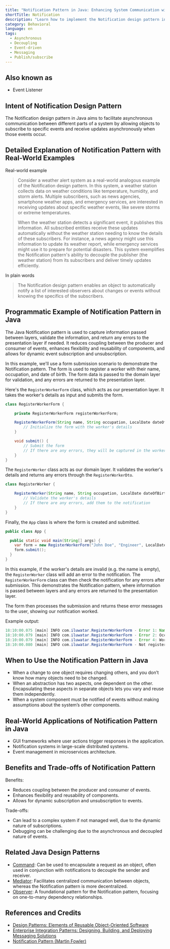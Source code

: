 ```yaml
---
title: "Notification Pattern in Java: Enhancing System Communication with Event Alerts"
shortTitle: Notification
description: "Learn how to implement the Notification design pattern in Java with detailed explanations, code examples, and use cases. Improve your design patterns knowledge and code quality."
category: Behavioral
language: en 
tags:
  - Asynchronous
  - Decoupling
  - Event-driven
  - Messaging
  - Publish/subscribe
---
```


## Also known as

* Event Listener

## Intent of Notification Design Pattern

The Notification design pattern in Java aims to facilitate asynchronous communication between different parts of a
system by allowing objects to subscribe to specific events and receive updates asynchronously when those events occur.

## Detailed Explanation of Notification Pattern with Real-World Examples

Real-world example

> Consider a weather alert system as a real-world analogous example of the Notification design pattern. In this system,
> a weather station collects data on weather conditions like temperature, humidity, and storm alerts. Multiple
> subscribers, such as news agencies, smartphone weather apps, and emergency services, are interested in receiving updates
> about specific weather events, like severe storms or extreme temperatures.
>
> When the weather station detects a significant event, it publishes this information. All subscribed entities receive
> these updates automatically without the weather station needing to know the details of these subscribers. For instance,
> a news agency might use this information to update its weather report, while emergency services might use it to prepare
> for potential disasters. This system exemplifies the Notification pattern's ability to decouple the publisher (the
> weather station) from its subscribers and deliver timely updates efficiently.

In plain words

> The Notification design pattern enables an object to automatically notify a list of interested observers about changes
> or events without knowing the specifics of the subscribers.

## Programmatic Example of Notification Pattern in Java

The Java Notification pattern is used to capture information passed between layers, validate the information, and return
any errors to the presentation layer if needed. It reduces coupling between the producer and consumer of events,
enhances flexibility and reusability of components, and allows for dynamic event subscription and unsubscription.

In this example, we'll use a form submission scenario to demonstrate the Notification pattern. The form is used to
register a worker with their name, occupation, and date of birth. The form data is passed to the domain layer for
validation, and any errors are returned to the presentation layer.

Here's the `RegisterWorkerForm` class, which acts as our presentation layer. It takes the worker's details as input and
submits the form.

```java
class RegisterWorkerForm {

    private RegisterWorkerForm registerWorkerForm;

    RegisterWorkerForm(String name, String occupation, LocalDate dateOfBirth) {
        // Initialize the form with the worker's details
    }

    void submit() {
        // Submit the form
        // If there are any errors, they will be captured in the worker's notification
    }
}
```

The `RegisterWorker` class acts as our domain layer. It validates the worker's details and returns any errors through
the `RegisterWorkerDto`.

```java
class RegisterWorker {

    RegisterWorker(String name, String occupation, LocalDate dateOfBirth) {
        // Validate the worker's details
        // If there are any errors, add them to the notification
    }
}
```

Finally, the `App` class is where the form is created and submitted.

```java
public class App {

  public static void main(String[] args) {
    var form = new RegisterWorkerForm("John Doe", "Engineer", LocalDate.of(1990, 1, 1));
    form.submit();
  }
}
```

In this example, if the worker's details are invalid (e.g. the name is empty), the `RegisterWorker` class will add an
error to the notification. The `RegisterWorkerForm` class can then check the notification for any errors after
submission. This demonstrates the Notification pattern, where information is passed between layers and any errors are
returned to the presentation layer.

The form then processes the submission and returns these error messages to the user, showing our notification worked.

Example output:

```java
18:10:00.075 [main] INFO com.iluwatar.RegisterWorkerForm - Error 1: Name is missing: ""
18:10:00.079 [main] INFO com.iluwatar.RegisterWorkerForm - Error 2: Occupation is missing: ""
18:10:00.079 [main] INFO com.iluwatar.RegisterWorkerForm - Error 4: Worker registered must be over 18: "2016-07-13"
18:10:00.080 [main] INFO com.iluwatar.RegisterWorkerForm - Not registered, see errors
```

## When to Use the Notification Pattern in Java

* When a change to one object requires changing others, and you don’t know how many objects need to be changed.
* When an abstraction has two aspects, one dependent on the other. Encapsulating these aspects in separate objects lets
  you vary and reuse them independently.
* When a system component must be notified of events without making assumptions about the system’s other components.

## Real-World Applications of Notification Pattern in Java

* GUI frameworks where user actions trigger responses in the application.
* Notification systems in large-scale distributed systems.
* Event management in microservices architecture.

## Benefits and Trade-offs of Notification Pattern

Benefits:

* Reduces coupling between the producer and consumer of events.
* Enhances flexibility and reusability of components.
* Allows for dynamic subscription and unsubscription to events.

Trade-offs:

* Can lead to a complex system if not managed well, due to the dynamic nature of subscriptions.
* Debugging can be challenging due to the asynchronous and decoupled nature of events.

## Related Java Design Patterns

* [Command](https://java-design-patterns.com/patterns/command/): Can be used to encapsulate a request as an object,
  often used in conjunction with notifications to decouple the sender and receiver.
* [Mediator](https://java-design-patterns.com/patterns/mediator/): Facilitates centralized communication between
  objects, whereas the Notification pattern is more decentralized.
* [Observer](https://java-design-patterns.com/patterns/observer/): A foundational pattern for the Notification pattern,
  focusing on one-to-many dependency relationships.

## References and Credits

* [Design Patterns: Elements of Reusable Object-Oriented Software](https://amzn.to/3w0pvKI)
* [Enterprise Integration Patterns: Designing, Building, and Deploying Messaging Solutions](https://amzn.to/3WcFVui)
* [Notification Pattern (Martin Fowler)](https://martinfowler.com/eaaDev/Notification.html)

